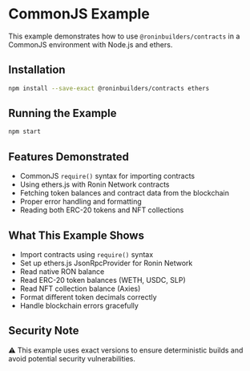# CommonJS Example

This example demonstrates how to use `@roninbuilders/contracts` in a CommonJS environment with Node.js and ethers.

## Installation

```bash
npm install --save-exact @roninbuilders/contracts ethers
```

## Running the Example

```bash
npm start
```

## Features Demonstrated

- CommonJS `require()` syntax for importing contracts
- Using ethers.js with Ronin Network contracts
- Fetching token balances and contract data from the blockchain
- Proper error handling and formatting
- Reading both ERC-20 tokens and NFT collections

## What This Example Shows

- Import contracts using `require()` syntax
- Set up ethers.js JsonRpcProvider for Ronin Network
- Read native RON balance
- Read ERC-20 token balances (WETH, USDC, SLP)
- Read NFT collection balance (Axies)
- Format different token decimals correctly
- Handle blockchain errors gracefully

## Security Note

⚠️ This example uses exact versions to ensure deterministic builds and avoid potential security vulnerabilities.